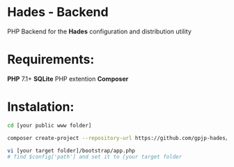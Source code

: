 # Hades - Backend
PHP Backend for the **Hades** configuration and distribution utility
# Requirements:
**PHP** 7.1+
**SQLite** PHP extention
**Composer**
# Instalation:
```bash
cd [your public www folder]

composer create-project --repository-url https://github.com/gpjp-hades/Backend gpjp-hades/backend [your target folder]

vi [your target folder]/bootstrap/app.php
# find $config['path'] and set it to [your target folder
```